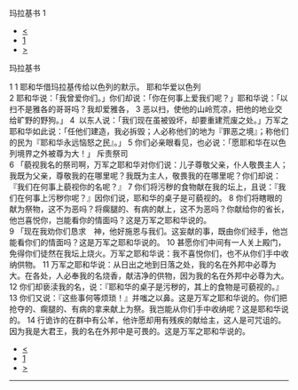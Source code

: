 ﻿





 玛拉基书 1




* [<](bible/ZEC14.md)
* [1](bible/MAL.md)
* [>](bible/MAL02.md)



玛拉基书 
 
1 
1 耶和华借玛拉基传给以色列的默示。 耶和华爱以色列  
2 耶和华说：「我曾爱你们。」你们却说：「你在何事上爱我们呢？」耶和华说：「以扫不是雅各的哥哥吗？我却爱雅各， 
3 恶以扫，使他的山岭荒凉，把他的地业交给旷野的野狗。」 
4  以东人说：「我们现在虽被毁坏，却要重建荒废之处。」万军之耶和华如此说：「任他们建造，我必拆毁；人必称他们的地为『罪恶之境』；称他们的民为『耶和华永远恼怒之民』。」 
5 你们必亲眼看见，也必说：「愿耶和华在以色列境界之外被尊为大！」 斥责祭司  
6 「藐视我名的祭司啊，万军之耶和华对你们说：儿子尊敬父亲，仆人敬畏主人；我既为父亲，尊敬我的在哪里呢？我既为主人，敬畏我的在哪里呢？你们却说：『我们在何事上藐视你的名呢？』 
7 你们将污秽的食物献在我的坛上，且说：『我们在何事上污秽你呢？』因你们说，耶和华的桌子是可藐视的。 
8 你们将瞎眼的献为祭物，这不为恶吗？将瘸腿的、有病的献上，这不为恶吗？你献给你的省长，他岂喜悦你，岂能看你的情面吗？这是万军之耶和华说的。  
9 「现在我劝你们恳求　神，他好施恩与我们。这妄献的事，既由你们经手，他岂能看你们的情面吗？这是万军之耶和华说的。 
10 甚愿你们中间有一人关上殿门，免得你们徒然在我坛上烧火。万军之耶和华说：我不喜悦你们，也不从你们手中收纳供物。 
11 万军之耶和华说：从日出之地到日落之处，我的名在外邦中必尊为大。在各处，人必奉我的名烧香，献洁净的供物，因为我的名在外邦中必尊为大。 
12 你们却亵渎我的名，说：『耶和华的桌子是污秽的，其上的食物是可藐视的。』 
13 你们又说：『这些事何等烦琐！』并嗤之以鼻。这是万军之耶和华说的。你们把抢夺的、瘸腿的、有病的拿来献上为祭。我岂能从你们手中收纳呢？这是耶和华说的。 
14 行诡诈的在群中有公羊，他许愿却用有残疾的献给主，这人是可咒诅的。因为我是大君王，我的名在外邦中是可畏的。这是万军之耶和华说的。 
* [<](bible/ZEC14.md)
* [1](bible/MAL.md)
* [>](bible/MAL02.md)





---









